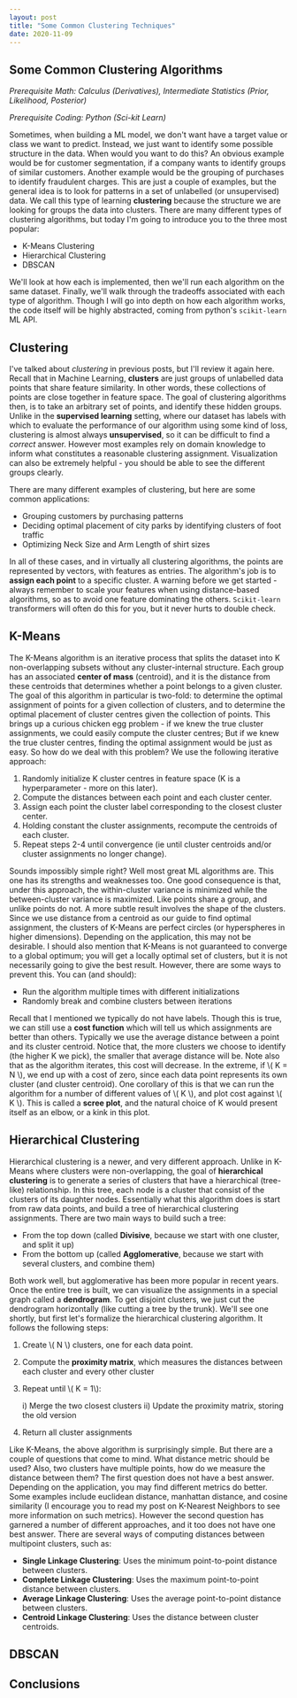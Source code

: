 ```yaml
---
layout: post
title: "Some Common Clustering Techniques"
date: 2020-11-09
---
```


## Some Common Clustering Algorithms

_Prerequisite Math: Calculus (Derivatives), Intermediate Statistics (Prior, Likelihood, Posterior)_

_Prerequisite Coding: Python (Sci-kit Learn)_

Sometimes, when building a ML model, we don't want have a target value or class we want to predict. Instead, we just want to identify some possible structure in the data. When would you want to do this? An obvious example would be for customer segmentation, if a company wants to identify groups of similar customers. Another example would be the grouping of purchases to identify fraudulent charges. This are just a couple of examples, but the general idea is to look for patterns in a set of unlabelled (or unsupervised) data. We call this type of learning __clustering__ because the structure we are looking for groups the data into clusters. There are many different types of clustering algorithms, but today I'm going to introduce you to the three most popular:

- K-Means Clustering
- Hierarchical Clustering
- DBSCAN

We'll look at how each is implemented, then we'll run each algorithm on the same dataset. Finally, we'll walk through the tradeoffs associated with each type of algorithm. Though I will go into depth on how each algorithm works, the code itself will be highly abstracted, coming from python's `scikit-learn` ML API. 

## Clustering

I've talked about _clustering_ in previous posts, but I'll review it again here. Recall that in Machine Learning, __clusters__ are just groups of unlabelled data points that share feature similarity. In other words, these collections of points are close together in feature space. The goal of clustering algorithms then, is to take an arbitrary set of points, and identify these hidden groups. Unlike in the __supervised learning__ setting, where our dataset has labels with which to evaluate the performance of our algorithm using some kind of loss, clustering is almost always __unsupervised__, so it can be difficult to find a _correct_ answer. However most examples rely on domain knowledge to inform what constitutes a reasonable clustering assignment. Visualization can also be extremely helpful - you should be able to see the different groups clearly. 

There are many different examples of clustering, but here are some common applications:

- Grouping customers by purchasing patterns
- Deciding optimal placement of city parks by identifying clusters of foot traffic
- Optimizing Neck Size and Arm Length of shirt sizes

In all of these cases, and in virtually all clustering algorithms, the points are represented by vectors, with features as entries. The algorithm's job is to __assign each point__ to a specific cluster. A warning before we get started - always remember to scale your features when using distance-based algorithms, so as to avoid one feature dominating the others. `Scikit-learn` transformers will often do this for you, but it never hurts to double check.

## K-Means

The K-Means algorithm is an iterative process that splits the dataset into K non-overlapping subsets without any cluster-internal structure. Each group has an associated __center of mass__ (centroid), and it is the distance from these centroids that determines whether a point belongs to a given cluster. The goal of this algorithm in particular is two-fold: to determine the optimal assignment of points for a given collection of clusters, and to determine the optimal placement of cluster centres given the collection of points. This brings up a curious chicken egg problem - if we knew the true cluster assignments, we could easily compute the cluster centres; But if we knew the true cluster centres, finding the optimal assignment would be just as easy. So how do we deal with this problem? We use the following iterative approach:

1. Randomly initialize K cluster centres in feature space (K is a hyperparameter - more on this later).
2. Compute the distances between each point and each cluster center.
3. Assign each point the cluster label corresponding to the closest cluster center.
4. Holding constant the cluster assignments, recompute the centroids of each cluster.
5. Repeat steps 2-4 until convergence (ie until cluster centroids and/or cluster assignments no longer change).

Sounds impossibly simple right? Well most great ML algorithms are. This one has its strengths and weaknesses too. One good consequence is that, under this approach, the within-cluster variance is minimized while the between-cluster variance is maximized. Like points share a group, and unlike points do not. A more subtle result involves the shape of the clusters. Since we use distance from a centroid as our guide to find optimal assignment, the clusters of K-Means are perfect circles (or hyperspheres in higher dimensions). Depending on the application, this may not be desirable. I should also mention that K-Means is not guaranteed to converge to a global optimum; you will get a locally optimal set of clusters, but it is not necessarily going to give the best result. However, there are some ways to prevent this. You can (and should):

- Run the algorithm multiple times with different initializations
- Randomly break and combine clusters between iterations

Recall that I mentioned we typically do not have labels. Though this is true, we can still use a __cost function__ which will tell us which assignments are better than others. Typically we use the average distance between a point and its cluster centroid. Notice that, the more clusters we choose to identify (the higher K we pick), the smaller that average distance will be. Note also that as the algorithm iterates, this cost will decrease. In the extreme, if \\( K = N \\), we end up with a cost of zero, since each data point represents its own cluster (and cluster centroid). One corollary of this is that we can run the algorithm for a number of different values of \\( K \\), and plot cost against \\( K \\). This is called a __scree plot__, and the natural choice of K would present itself as an elbow, or a kink in this plot.

## Hierarchical Clustering

Hierarchical clustering is a newer, and very different approach. Unlike in K-Means where clusters were non-overlapping, the goal of __hierarchical clustering__ is to generate a series of clusters that have a hierarchical (tree-like) relationship. In this tree, each node is a cluster that consist of the clusters of its daughter nodes. Essentially what this algorithm does is start from raw data points, and build a tree of hierarchical clustering assignments. There are two main ways to build such a tree:

- From the top down (called __Divisive__, because we start with one cluster, and split it up)
- From the bottom up (called __Agglomerative__, because we start with several clusters, and combine them)

Both work well, but agglomerative has been more popular in recent years. Once the entire tree is built, we can visualize the assignments in a special graph called a __dendrogram__. To get disjoint clusters, we just cut the dendrogram horizontally (like cutting a tree by the trunk). We'll see one shortly, but first let's formalize the hierarchical clustering algorithm. It follows the following steps:

1. Create \\( N \\) clusters, one for each data point. 
2. Compute the __proximity matrix__, which measures the distances between each cluster and every other cluster
3. Repeat until \\( K = 1\\):

    i) Merge the two closest clusters
    ii) Update the proximity matrix, storing the old version
    
4. Return all cluster assignments

Like K-Means, the above algorithm is surprisingly simple. But there are a couple of questions that come to mind. What distance metric should be used? Also, two clusters have multiple points, how do we measure the distance between them? The first question does not have a best answer. Depending on the application, you may find different metrics do better. Some examples include euclidean distance, manhattan distance, and cosine similarity (I encourage you to read my post on K-Nearest Neighbors to see more information on such metrics). However the second question has garnered a number of different approaches, and it too does not have one best answer. There are several ways of computing distances between multipoint clusters, such as:

- __Single Linkage Clustering__: Uses the minimum point-to-point distance between clusters.
- __Complete Linkage Clustering__: Uses the maximum point-to-point distance between clusters.
- __Average Linkage Clustering__: Uses the average point-to-point distance between clusters.
- __Centroid Linkage Clustering__: Uses the distance between cluster centroids.

## DBSCAN

## Conclusions


